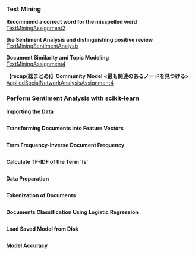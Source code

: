 ### Text Mining
**Recommend a correct word for the misspelled word**<br>
[TextMiningAssignment2](TextMiningAssignment2.ipynb)<br>

**the Sentiment Analysis and distinguishing positive review**<br>
[TextMiningSentimentAnalysis](TextMiningSentimentAnalysis.ipynb)<br>

**Document Similarity and Topic Modeling**<br>
[TextMiningAssignment4](TextMiningAssignment4.ipynb)<br>

**【recap(総まとめ)】Community Model <最も関連のあるノードを見つける>**<br>
[AppliedSocialNetworkAnalysisAssignment4](AppliedSocialNetworkAnalysisAssignment4.ipynb)<br>

### Perform Sentiment Analysis with scikit-learn
**Importing the Data**<br>
```

```
**Transforming Documents into Feature Vectors**<br>
```

```
**Term Frequency-Inverse Document Frequency**<br>
```

```
**Calculate TF-IDF of the Term 'Is'**<br>
```

```
**Data Preparation**<br>
```

```
**Tokenization of Documents**<br>
```

```
**Documents Classification Using Logistic Regression**<br>
```

```
**Load Saved Model from Disk**<br>
```

```
**Model Accuracy**<br>
```

```


